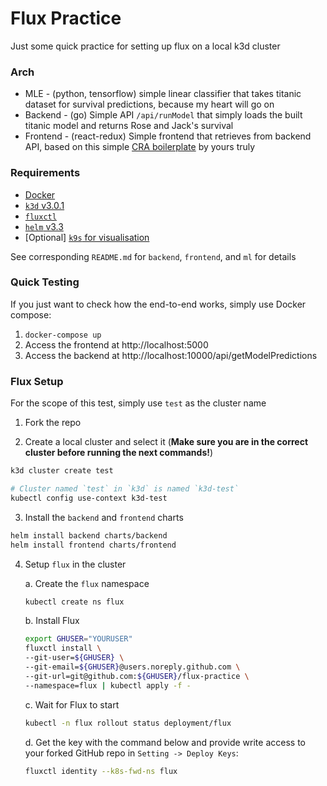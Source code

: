 # Flux Practice

Just some quick practice for setting up flux on a local k3d cluster

### Arch

- MLE - (python, tensorflow) simple linear classifier that takes titanic dataset for survival predictions, because my heart will go on
- Backend - (go) Simple API `/api/runModel` that simply loads the built titanic model and returns Rose and Jack's survival
- Frontend - (react-redux) Simple frontend that retrieves from backend API, based on this simple [CRA boilerplate](https://github.com/akiyamasho/cra-boilerplate) by yours truly

### Requirements

- [Docker](https://docs.docker.com/get-docker/)
- [`k3d` v3.0.1](https://github.com/rancher/k3d/releases/tag/v3.0.1)
- [`fluxctl`](https://docs.fluxcd.io/en/1.18.0/references/fluxctl.html)
- [`helm` v3.3](https://github.com/helm/helm/releases/tag/v3.3.0)
- [Optional] [`k9s` for visualisation](https://github.com/derailed/k9s)

See corresponding `README.md` for `backend`, `frontend`, and `ml` for details

### Quick Testing

If you just want to check how the end-to-end works, simply use Docker compose:

1. `docker-compose up`
2. Access the frontend at http://localhost:5000
3. Access the backend at http://localhost:10000/api/getModelPredictions

### Flux Setup

For the scope of this test, simply use `test` as the cluster name

1. Fork the repo

2. Create a local cluster and select it (**Make sure you are in the correct cluster before running the next commands!**)

```bash
k3d cluster create test

# Cluster named `test` in `k3d` is named `k3d-test`
kubectl config use-context k3d-test
```

3. Install the `backend` and `frontend` charts
    
```bash
helm install backend charts/backend
helm install frontend charts/frontend
```

4. Setup `flux` in the cluster

    a. Create the `flux` namespace
    
    ```bash
    kubectl create ns flux
    ```
    
    b. Install Flux
    
    ```bash
    export GHUSER="YOURUSER"
    fluxctl install \
    --git-user=${GHUSER} \
    --git-email=${GHUSER}@users.noreply.github.com \
    --git-url=git@github.com:${GHUSER}/flux-practice \
    --namespace=flux | kubectl apply -f -
    ```
    
    c. Wait for Flux to start
    
    ```bash
    kubectl -n flux rollout status deployment/flux
    ``` 
    
    d. Get the key with the command below and provide write access to your forked GitHub repo in `Setting -> Deploy Keys`:
    
    ```bash
    fluxctl identity --k8s-fwd-ns flux
    ```